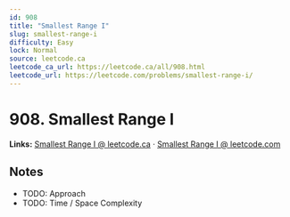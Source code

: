 ```yaml
--- 
id: 908
title: "Smallest Range I"
slug: smallest-range-i
difficulty: Easy
lock: Normal
source: leetcode.ca
leetcode_ca_url: https://leetcode.ca/all/908.html
leetcode_url: https://leetcode.com/problems/smallest-range-i/
---
```


# 908. Smallest Range I

**Links:** [Smallest Range I @ leetcode.ca](https://leetcode.ca/all/908.html) · [Smallest Range I @ leetcode.com](https://leetcode.com/problems/smallest-range-i/)

## Notes
- TODO: Approach
- TODO: Time / Space Complexity
